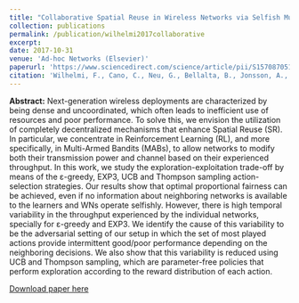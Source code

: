 ```yaml
---
title: "Collaborative Spatial Reuse in Wireless Networks via Selfish Multi-Armed Bandits"
collection: publications
permalink: /publication/wilhelmi2017collaborative
excerpt: 
date: 2017-10-31
venue: 'Ad-hoc Networks (Elsevier)'
paperurl: 'https://www.sciencedirect.com/science/article/pii/S1570870518302646?casa_token=_3NaFYTPWgoAAAAA:7Z0DkV6IOJ3ITNi1uOoarip1kjU07-DKEdBMaYqoGHhDrqRoGLHQjHAOeaj9ETVoXNYrtXUx0w'
citation: 'Wilhelmi, F., Cano, C., Neu, G., Bellalta, B., Jonsson, A., & Barrachina-Muñoz, S. (2019). Collaborative Spatial Reuse in Wireless Networks via Selfish Multi-Armed Bandits. Ad Hoc Networks 88 (2019): 129-141.'
---
```

**Abstract:** Next-generation wireless deployments are characterized by being dense and uncoordinated, which often leads to inefficient use of resources and poor performance. To solve this, we envision the utilization of completely decentralized mechanisms that enhance Spatial Reuse (SR). In particular, we concentrate in Reinforcement Learning (RL), and more specifically, in Multi-Armed Bandits (MABs), to allow networks to modify both their transmission power and channel based on their experienced throughput. In this work, we study the exploration-exploitation trade-off by means of the ε-greedy, EXP3, UCB and Thompson sampling action-selection strategies. Our results show that optimal proportional fairness can be achieved, even if no information about neighboring networks is available to the learners and WNs operate selfishly. However, there is high temporal variability in the throughput experienced by the individual networks, specially for ε-greedy and EXP3. We identify the cause of this variability to be the adversarial setting of our setup in which the set of most played actions provide intermittent good/poor performance depending on the neighboring decisions. We also show that this variability is reduced using UCB and Thompson sampling, which are parameter-free policies that perform exploration according to the reward distribution of each action.

[Download paper here](https://arxiv.org/abs/1710.11403)